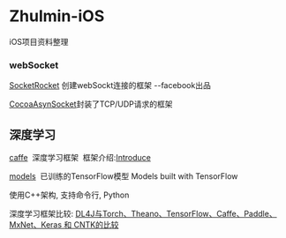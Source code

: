 # Zhulmin-iOS
iOS项目资料整理



### webSocket
[SocketRocket](https://github.com/facebook/SocketRocket) 创建webSockt连接的框架 --facebook出品
   
   
[CocoaAsynSocket]()封装了TCP/UDP请求的框架


## 深度学习
 
[caffe](https://github.com/BVLC/caffe)  深度学习框架  框架介绍:[Introduce](http://suanfazu.com/t/caffe/281)
   
[models](https://github.com/Zhulmin/models)  已训练的TensorFlow模型   Models built with TensorFlow
   
   
   
使用C++架构, 支持命令行, Python
   
     
深度学习框架比较:
[DL4J与Torch、Theano、TensorFlow、Caffe、Paddle、MxNet、Keras 和 CNTK的比较](https://deeplearning4j.org/cn/compare-dl4j-torch7-pylearn)


